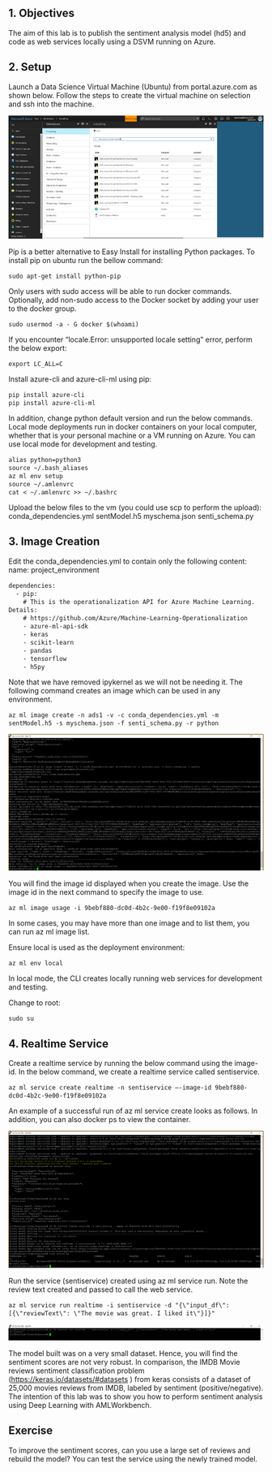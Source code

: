 ## 1. Objectives

The aim of this lab is to publish the sentiment analysis model (hd5) and code as web services locally using a DSVM running on Azure.

## 2. Setup

Launch a Data Science Virtual Machine (Ubuntu) from portal.azure.com as shown below. Follow the steps to create the virtual machine on selection and ssh into the machine.

![DataScienceVirtualMachine](https://github.com/SRIVIDYAMEDURI/Deep-Learning/blob/master/Images/DataScienceVirtualMachine.png)

Pip is a better alternative to Easy Install for installing Python packages. To install pip on ubuntu run the bellow command:
```
sudo apt-get install python-pip
```
Only users with sudo access will be able to run docker commands. Optionally, add non-sudo access to the Docker socket by adding your user to the docker group.

```
sudo usermod -a - G docker $(whoami)
```

If you encounter “locale.Error: unsupported locale setting” error, perform the below export:

```
export LC_ALL=C
```

Install azure-cli and azure-cli-ml using pip:

```
pip install azure-cli
pip install azure-cli-ml
```

In addition, change python default version and run the below commands. Local mode deployments run in docker containers on your local computer, whether that is your personal machine or a VM running on Azure. You can use local mode for development and testing. 

```
alias python=python3
source ~/.bash_aliases
az ml env setup
source ~/.amlenvrc
cat < ~/.amlenvrc >> ~/.bashrc
```
Upload the below files to the vm (you could use scp to perform the upload):
conda_dependencies.yml
sentModel.h5
myschema.json
senti_schema.py

## 3. Image Creation

Edit the conda_dependencies.yml to contain only the following content:
name: project_environment

```
dependencies:
  - pip:
    # This is the operationalization API for Azure Machine Learning. Details:
    # https://github.com/Azure/Machine-Learning-Operationalization
    - azure-ml-api-sdk
    - keras
    - scikit-learn
    - pandas
    - tensorflow
    - h5py
```

Note that we have removed ipykernel as we will not be needing it. The following command creates an image which can be used in any environment.

```
az ml image create -n ads1 -v -c conda_dependencies.yml -m sentModel.h5 -s myschema.json -f senti_schema.py -r python
```

![PuttyImage](https://github.com/SRIVIDYAMEDURI/Deep-Learning/blob/master/Images/PuttyImage.png)

You will find the image id displayed when you create the image. Use the image id in the next command to specify the image to use. 

```
az ml image usage -i 9bebf880-dc0d-4b2c-9e00-f19f8e09102a
```
In some cases, you may have more than one image and to list them, you can run az ml image list.

Ensure local is used as the deployment environment:

```
az ml env local
```

In local mode, the CLI creates locally running web services for development and testing.

Change to root:

```
sudo su
```

## 4. Realtime Service

Create a realtime service by running the below command using the image-id. In the below command, we create a realtime service called sentiservice.

```
az ml service create realtime -n sentiservice –-image-id 9bebf880-dc0d-4b2c-9e00-f19f8e09102a
```
An example of a successful run of az ml service create looks as follows. In addition, you can also  docker ps to view the container.

![DockerPs](https://github.com/SRIVIDYAMEDURI/Deep-Learning/blob/master/Images/DockerPs.png)

Run the service (sentiservice) created using az ml service run. Note the review text created and passed to call the web service.

```
az ml service run realtime -i sentiservice -d "{\"input_df\": [{\"reviewText\": \"The movie was great. I liked it\"}]}"
```

![Sentiservice](https://github.com/SRIVIDYAMEDURI/Deep-Learning/blob/master/Images/Sentiservice.png)

The model built was on a very small dataset. Hence, you will find the sentiment scores are not very robust. In comparison, the IMDB Movie reviews sentiment classification problem (https://keras.io/datasets/#datasets ) from keras consists of a dataset of 25,000 movies reviews from IMDB, labeled by sentiment (positive/negative). The intention of this lab was to show you how to perform sentiment analysis using Deep Learning with AMLWorkbench.

## Exercise

To improve the sentiment scores, can you use a large set of reviews and rebuild the model? You can test the service using the newly trained model.




